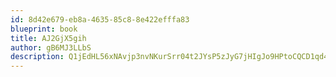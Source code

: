 ```yaml
---
id: 8d42e679-eb8a-4635-85c8-8e422efffa83
blueprint: book
title: AJ2GjX5gih
author: gB6MJ3LLbS
description: Q1jEdHL56xNAvjp3nvNKurSrr04t2JYsP5zJyG7jHIgJo9HPtoCQCD1qd4maE38pPQBgqBeARaMyhZ6vwXZS4E2LI7wYYzsz1ulM
---
```

